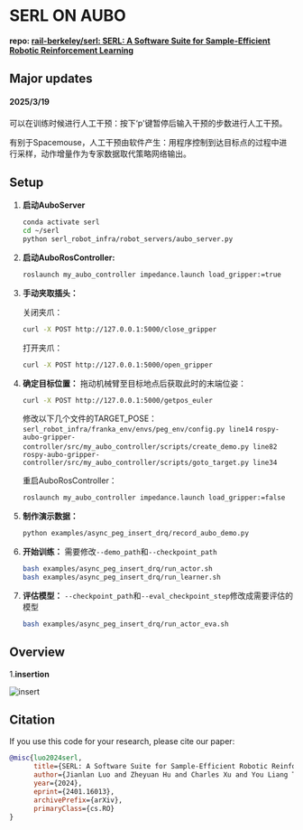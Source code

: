 # SERL ON AUBO

**repo: [rail-berkeley/serl: SERL: A Software Suite for Sample-Efficient Robotic Reinforcement Learning](https://github.com/rail-berkeley/serl)**

## Major updates

#### 2025/3/19
可以在训练时候进行人工干预：按下‘p'键暂停后输入干预的步数进行人工干预。

有别于Spacemouse，人工干预由软件产生：用程序控制到达目标点的过程中进行采样，动作增量作为专家数据取代策略网络输出。

## Setup
1. **启动AuboServer**

    ```bash
    conda activate serl
    cd ~/serl
    python serl_robot_infra/robot_servers/aubo_server.py
    ```

2. **启动AuboRosController:**

    ```bash
    roslaunch my_aubo_controller impedance.launch load_gripper:=true
    ```

3. **手动夹取插头：**

    关闭夹爪：

    ```bash
    curl -X POST http://127.0.0.1:5000/close_gripper
    ```
    打开夹爪：

    ```bash
    curl -X POST http://127.0.0.1:5000/open_gripper
    ```

4. **确定目标位置：**
    拖动机械臂至目标地点后获取此时的末端位姿：

      ```bash
      curl -X POST http://127.0.0.1:5000/getpos_euler
      ```
    修改以下几个文件的TARGET_POSE：
    `serl_robot_infra/franka_env/envs/peg_env/config.py line14`
    `rospy-aubo-gripper-controller/src/my_aubo_controller/scripts/create_demo.py line82`
    ​`rospy-aubo-gripper-controller/src/my_aubo_controller/scripts/goto_target.py line34`

    重启AuboRosController：
    ```bash
    roslaunch my_aubo_controller impedance.launch load_gripper:=false
    ```

5. **制作演示数据：**
   
      ```bash
      python examples/async_peg_insert_drq/record_aubo_demo.py
      ```
      
5. **开始训练：**
    需要修改`--demo_path`和`--checkpoint_path`
      ```bash
      bash examples/async_peg_insert_drq/run_actor.sh
      bash examples/async_peg_insert_drq/run_learner.sh
      ```
5. **评估模型：**
    `--checkpoint_path`和`--eval_checkpoint_step`修改成需要评估的模型
      ```bash
      bash examples/async_peg_insert_drq/run_actor_eva.sh
      ```


## Overview

1.**insertion**

![insert](./docs/images/insert.gif)

## Citation

If you use this code for your research, please cite our paper:

```bibtex
@misc{luo2024serl,
      title={SERL: A Software Suite for Sample-Efficient Robotic Reinforcement Learning},
      author={Jianlan Luo and Zheyuan Hu and Charles Xu and You Liang Tan and Jacob Berg and Archit Sharma and Stefan Schaal and Chelsea Finn and Abhishek Gupta and Sergey Levine},
      year={2024},
      eprint={2401.16013},
      archivePrefix={arXiv},
      primaryClass={cs.RO}
}
```
